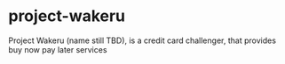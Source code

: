 # project-wakeru
 Project Wakeru (name still TBD), is a credit card challenger, that provides buy now pay later services
